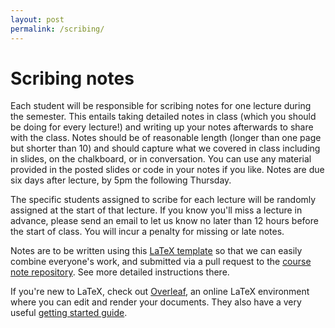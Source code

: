 ```yaml
---
layout: post
permalink: /scribing/
---
```


# Scribing notes

Each student will be responsible for scribing notes for one lecture during the semester.
This entails taking detailed notes in class (which you should be doing for every lecture!) and writing up your notes afterwards to share with the class. 
Notes should be of reasonable length (longer than one page but shorter than 10) and should capture what we covered in class including in slides, on the chalkboard, or in conversation.
You can use any material provided in the posted slides or code in your notes if you like.
Notes are due six days after lecture, by 5pm the following Thursday.

The specific students assigned to scribe for each lecture will be randomly assigned at the start of that lecture.
If you know you'll miss a lecture in advance, please send an email to let us know no later than 12 hours before the start of class.
You will incur a penalty for missing or late notes.

Notes are to be written using this [LaTeX template](https://github.com/jhofman/msd2017-notes/tree/master/template) so that we can easily combine everyone's work, and submitted via a pull request to the [course note repository](https://github.com/jhofman/msd2017-notes).
See more detailed instructions there.

If you're new to LaTeX, check out [Overleaf](http://overleaf.com), an online LaTeX environment where you can edit and render your documents.
They also have a very useful [getting started guide](http://www.overleaf.com/help/18-how-do-i-use-overleaf).